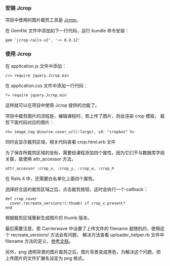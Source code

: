 ### 安装 Jcrop

项目中使用的图片裁剪工具是 [Jcrop](http://deepliquid.com/content/Jcrop.html)。

在 Gemfile 文件中添加如下一行代码，运行 bundle 命令安装：

    gem 'jcrop-rails-v2', '~> 0.9.12'

### 使用 Jcrop

在 application.js 文件中添加：

    //= require jquery.Jcrop.min

在 application.css 文件中添加一行代码：

    *= require jquery.Jcrop.min

这样就可以在项目中使用 Jcrop 提供的功能了。

项目中裁剪图片的流程是，编辑课程时，若上传了图片，则会渲染 crop 模板，
裁剪下面代码对应的图片：

    <%= image_tag @course.cover_url(:large), id: "cropbox" %>

同时会显示裁剪区域，相关代码查看 crop.html.erb 文件

为了保存所裁剪区域的坐标，需要给课程添加四个属性，因为它们不与数据库字段关联，故使用 attr_accessor 方法，

    attr_accessor :crop_x, :crop_y, :crop_w, :crop_h

在 Rails 4 中，还需要白名单化上面四个属性。

选择好合适的裁剪区域之后，点击裁剪按钮，这时会执行一个 callback：

    def crop_cover
      cover.recreate_versions!(:thumb) if crop_x.present?
    end

根据裁剪区域重新生成图片的 thumb 版本。

最后需要注意，若 Carrierwave 中设置了上传文件的 filename 是随机的，使用这个 recreate_versions! 方法会有问题，
解决方法查看 uploader_helper.rb 文件中 filename 方法的定义，[参考文档](https://github.com/billie66/image/issues/8)。

另外，png 透明背景的图片裁剪之后，图片背景变成黑色，为解决这个问题，把上传图片的文件扩展名设定为 png 格式。
